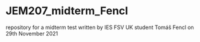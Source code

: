# JEM207_midterm_Fencl
repository for a midterm test written by IES FSV UK student Tomáš Fencl on 29th November 2021


